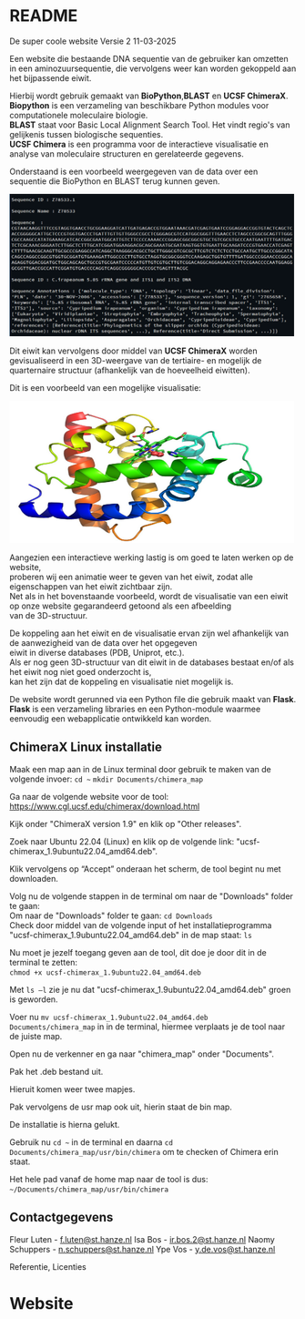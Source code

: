 # README
  
De super coole website
Versie 2
11-03-2025
  
Een website die bestaande DNA sequentie van de gebruiker kan omzetten in een
aminozuursequentie, die vervolgens weer kan worden gekoppeld aan het bijpassende eiwit.
  
Hierbij wordt gebruik gemaakt van **BioPython**,**BLAST** en **UCSF ChimeraX**.  
**Biopython** is een verzameling van beschikbare Python modules voor computationele moleculaire biologie.  
**BLAST** staat voor Basic Local Alignment Search Tool. Het vindt regio's van gelijkenis tussen biologische sequenties.  
**UCSF Chimera** is een programma voor de interactieve visualisatie en analyse van moleculaire structuren en gerelateerde gegevens.  
  
Onderstaand is een voorbeeld weergegeven van de data over een sequentie die BioPython en BLAST terug kunnen geven.  
  
<img src="static/biopython_voorbeeld.png" alt="biopython en blast output" width="500" height="250">
  
Dit eiwit kan vervolgens door middel van **UCSF ChimeraX** worden gevisualiseerd in een 3D-weergave van de tertiaire- en mogelijk de  quarternaire structuur (afhankelijk van de hoeveelheid eiwitten).  
  
Dit is een voorbeeld van een mogelijke visualisatie:  
  
<img src="static/chimera_voorbeeld.png" alt="chimera output" width="500" height="250">
  
Aangezien een interactieve werking lastig is om goed te laten werken op de website,  
proberen wij een animatie weer te geven van het eiwit, zodat alle eigenschappen van het eiwit zichtbaar zijn.  
Net als in het bovenstaande voorbeeld, wordt de visualisatie van een eiwit op onze website gegarandeerd getoond als een afbeelding  
van de 3D-structuur.  
  
De koppeling aan het eiwit en de visualisatie ervan zijn wel afhankelijk van de aanwezigheid van de data over het opgegeven  
eiwit in diverse databases (PDB, Uniprot, etc.).  
Als er nog geen 3D-structuur van dit eiwit in de databases bestaat en/of als het eiwit nog niet goed onderzocht is,  
kan het zijn dat de koppeling en visualisatie niet mogelijk is.  
  
De website wordt gerunned via een Python file die gebruik maakt van **Flask**.  
**Flask** is een verzameling libraries en een Python-module waarmee eenvoudig een webapplicatie ontwikkeld kan worden.    
  
## ChimeraX Linux installatie
  
Maak een map aan in de Linux terminal door gebruik te maken van de volgende invoer:
`cd ~`
`mkdir Documents/chimera_map`
  
Ga naar de volgende website voor de tool: https://www.cgl.ucsf.edu/chimerax/download.html
  
Kijk onder "ChimeraX version 1.9" en klik op "Other releases".
  
Zoek naar Ubuntu 22.04 (Linux) en klik op de volgende link: "ucsf-chimerax_1.9ubuntu22.04_amd64.deb".
  
Klik vervolgens op “Accept” onderaan het scherm, de tool begint nu met downloaden.
  
Volg nu de volgende stappen in de terminal om naar de "Downloads" folder te gaan:  
Om naar de "Downloads" folder te gaan: `cd Downloads`  
Check door middel van de volgende input of het installatieprogramma "ucsf-chimerax_1.9ubuntu22.04_amd64.deb" in de map staat: `ls`
    
Nu moet je jezelf toegang geven aan de tool, dit doe je door dit in de terminal te zetten:  
`chmod +x ucsf-chimerax_1.9ubuntu22.04_amd64.deb`  
    
Met `ls –l` zie je nu dat "ucsf-chimerax_1.9ubuntu22.04_amd64.deb" groen is geworden.  
    
Voer nu `mv ucsf-chimerax_1.9ubuntu22.04_amd64.deb Documents/chimera_map` in in de terminal, hiermee verplaats je de tool naar de juiste map.
  
Open nu de verkenner en ga naar "chimera_map" onder "Documents".
  
Pak het .deb bestand uit.
  
Hieruit komen weer twee mapjes.
  
Pak vervolgens de usr map ook uit, hierin staat de bin map.
  
De installatie is hierna gelukt.
  
Gebruik nu `cd ~` in de terminal en daarna `cd Documents/chimera_map/usr/bin/chimera` om te checken of Chimera erin staat.  
  
Het hele pad vanaf de home map naar de tool is dus:
`~/Documents/chimera_map/usr/bin/chimera`  
  
## Contactgegevens
  
Fleur Luten - f.luten@st.hanze.nl
Isa Bos - ir.bos.2@st.hanze.nl
Naomy Schuppers - n.schuppers@st.hanze.nl
Ype Vos - y.de.vos@st.hanze.nl

Referentie, Licenties


# Website
